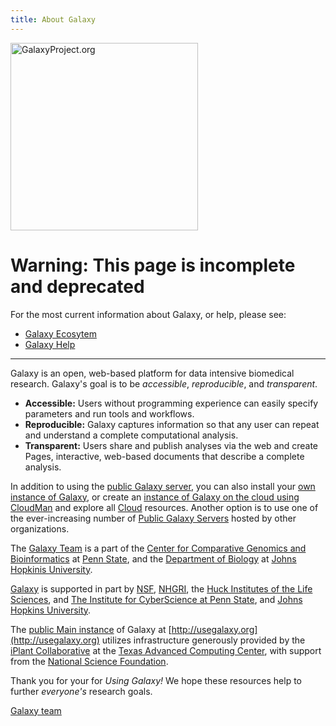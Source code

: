 ```yaml
---
title: About Galaxy
---
```

<div class='right'><a href='http://galaxyproject.org'><img src="/images/screenshots/GalaxyProjectOrg.png" alt="GalaxyProject.org" width="300" /></a></div>

# Warning: This page is incomplete and deprecated

For the most current information about Galaxy, or help, please see:

* [Galaxy Ecosytem](https://galaxyproject.github.io/)
* [Galaxy Help](https://help.galaxyproject.org/)

----

Galaxy is an open, web-based platform for data intensive biomedical research. Galaxy's goal is to be *accessible*, *reproducible*, and *transparent*. 

* **Accessible:** Users without programming experience can easily specify parameters and run tools and workflows.
* **Reproducible:** Galaxy captures information so that any user can repeat and understand a complete computational analysis.
* **Transparent:** Users share and publish analyses via the web and create Pages, interactive, web-based documents that describe a complete analysis.

In addition to using the [public Galaxy server](http://usegalaxy.org), you can also install your [own instance of Galaxy](/admin/get-galaxy/), or create an [instance of Galaxy on the cloud using CloudMan](/cloudman/) and explore all [Cloud](/cloud/) resources.  Another option is to use one of the ever-increasing number of [Public Galaxy Servers](/use/) hosted by other organizations.


The [Galaxy Team](http://wiki.galaxyproject.org/GalaxyTeam) is a part of the [Center for Comparative Genomics and Bioinformatics](http://www.bx.psu.edu/) at [Penn State](http://www.psu.edu/), and the [Department of Biology](http://www.bio.jhu.edu/) at [Johns Hopkinis University](http://www.jhu.edu/). 

[Galaxy](http://usegalaxy.org ) is supported in part by [NSF](http://www.nsf.gov/), [NHGRI](http://www.genome.gov/), the [Huck Institutes of the Life Sciences](http://www.huck.psu.edu/), and [The Institute for CyberScience at Penn State](http://www.ics.psu.edu/), and [Johns Hopkins University](http://www.jhu.edu/).

The [public Main instance](/main/) of Galaxy at [http://usegalaxy.org](http://usegalaxy.org) utilizes infrastructure generously provided by the [iPlant Collaborative](http://www.iplantcollaborative.org/) at the [Texas Advanced Computing Center](https://www.tacc.utexas.edu/), with support from the [National Science Foundation](http://www.nsf.gov/).


Thank you for your for *Using Galaxy!* We hope these resources help to further *everyone's* research goals.

[Galaxy team](https://wiki.galaxyproject.org/GalaxyTeam)

